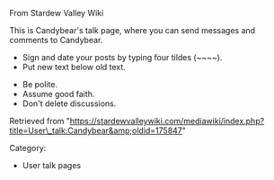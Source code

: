 From Stardew Valley Wiki

This is Candybear's talk page, where you can send messages and comments to Candybear.

- Sign and date your posts by typing four tildes (~~~~).
- Put new text below old text.

<!--THE END-->

- Be polite.
- Assume good faith.
- Don't delete discussions.

Retrieved from "https://stardewvalleywiki.com/mediawiki/index.php?title=User\_talk:Candybear&amp;oldid=175847"

Category:

- User talk pages